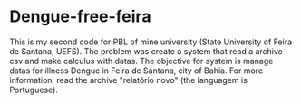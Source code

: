 # Dengue-free-feira

This is my second code for PBL of mine university (State University of Feira de Santana, UEFS). The problem was create a system that read a archive csv and make calculus with datas. The objective for system is manage datas for illness Dengue in Feira de Santana, city of Bahia. For more information, read the archive "relatório novo" (the languagem is Portuguese).
